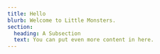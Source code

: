 ```yaml
---
title: Hello
blurb: Welcome to Little Monsters.
section:
  heading: A Subsection
  text: You can put even more content in here.
---
```

